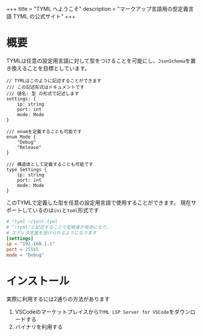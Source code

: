 +++
title = "TYML へようこそ"
description = "マークアップ言語用の型定義言語 TYML の公式サイト"
+++

# 概要
TYMLは任意の設定用言語に対して型をつけることを可能にし、`JsonSchema`を置き換えることを目標としています。
```tyml
// TYMLはこのように記述することができます
/// この記述形式はドキュメントです
/// 値名: 型 の形式で記述します
settings: {
    ip: string
    port: int
    mode: Mode
}

/// enumを定義することも可能です
enum Mode {
    "Debug"
    "Release"
}

/// 構造体として定義することも可能です
type Settings {
    ip: string
    port: int
    mode: Mode
}
```
このTYMLで定義した型を任意の設定用言語で使用することができます。
現在サポートしているのは`ini`と`toml`形式です
```toml
# !tyml ~/test.tyml
# "!tyml"と記述することで型検査が有効になり、
# エディタ支援を受けられるようになります
[settings]
ip = "192.168.1.1"
port = 25565
mode = "Debug"
```

# インストール
実際に利用するには2通りの方法があります

1. VSCodeのマーケットプレイスから`TYML LSP Server for VSCode`をダウンロードする
2. バイナリを利用する
